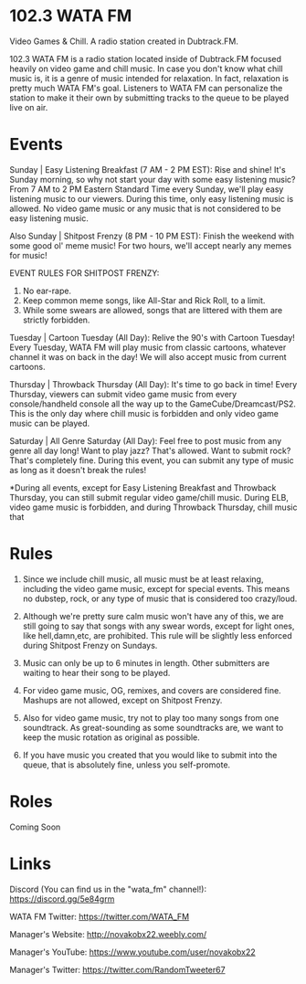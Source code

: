 # 102.3 WATA FM
Video Games &amp; Chill. A radio station created in Dubtrack.FM. 

102.3 WATA FM is a radio station located inside of Dubtrack.FM focused heavily on video game and chill music. In case you don't know what chill music is, it is a genre of music intended for relaxation. In fact, relaxation is pretty much WATA FM's goal. Listeners to WATA FM can personalize the station to make it their own by submitting tracks to the queue to be played live on air. 


# Events

Sunday | Easy Listening Breakfast (7 AM - 2 PM EST): Rise and shine! It's Sunday morning, so why not start your day with some easy listening music? From 7 AM to 2 PM Eastern Standard Time every Sunday, we'll play easy listening music to our viewers. During this time, only easy listening music is allowed. No video game music or any music that is not considered to be easy listening music.

Also Sunday | Shitpost Frenzy (8 PM - 10 PM EST): Finish the weekend with some good ol' meme music! For two hours, we'll accept nearly any memes for music!

EVENT RULES FOR SHITPOST FRENZY:

1. No ear-rape.
2. Keep common meme songs, like All-Star and Rick Roll, to a limit.
3. While some swears are allowed, songs that are littered with them are strictly forbidden.

Tuesday | Cartoon Tuesday (All Day): Relive the 90's with Cartoon Tuesday! Every Tuesday, WATA FM will play music from classic cartoons, whatever channel it was on back in the day! We will also accept music from current cartoons.

Thursday | Throwback Thursday (All Day): It's time to go back in time! Every Thursday, viewers can submit video game music from every console/handheld console all the way up to the GameCube/Dreamcast/PS2. This is the only day where chill music is forbidden and only video game music can be played.

Saturday | All Genre Saturday (All Day): Feel free to post music from any genre all day long! Want to play jazz? That's allowed. Want to submit rock? That's completely fine. During this event, you can submit any type of music as long as it doesn't break the rules!

*During all events, except for Easy Listening Breakfast and Throwback Thursday, you can still submit regular video game/chill music. During ELB, video game music is forbidden, and during Throwback Thursday, chill music that


# Rules

1. Since we include chill music, all music must be at least relaxing, including the video game music, except for special events. This means no dubstep, rock, or any type of music that is considered too crazy/loud.

2. Although we're pretty sure calm music won't have any of this, we are still going to say that songs with any swear words, except for light ones, like hell,damn,etc, are prohibited. This rule will be slightly less enforced during Shitpost Frenzy on Sundays.

3. Music can only be up to 6 minutes in length. Other submitters are waiting to hear their song to be played.

4. For video game music, OG, remixes, and covers are considered fine. Mashups are not allowed, except on Shitpost Frenzy. 

5. Also for video game music, try not to play too many songs from one soundtrack. As great-sounding as some soundtracks are, we want to keep the music rotation as original as possible.

6. If you have music you created that you would like to submit into the queue, that is absolutely fine, unless you self-promote. 


# Roles

Coming Soon


# Links

Discord (You can find us in the "wata_fm" channel!): https://discord.gg/5e84grm

WATA FM Twitter: https://twitter.com/WATA_FM

Manager's Website: http://novakobx22.weebly.com/

Manager's YouTube: https://www.youtube.com/user/novakobx22

Manager's Twitter: https://twitter.com/RandomTweeter67

